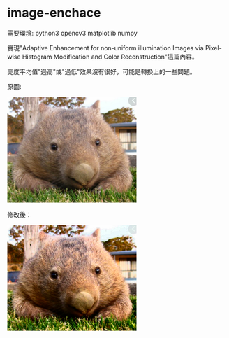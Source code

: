 # image-enchace

需要環境:
python3
opencv3
matplotlib
numpy

實現"Adaptive Enhancement for non-uniform illumination Images via Pixel-wise Histogram Modification and Color Reconstruction"這篇內容。

亮度平均值"過高"或"過低"效果沒有很好，可能是轉換上的一些問題。

原圖:

![screenshot](https://github.com/qwerasdf887/image-enchace/blob/master/unknown.png)

修改後：

![screenshot](https://github.com/qwerasdf887/image-enchace/blob/master/result.png)
